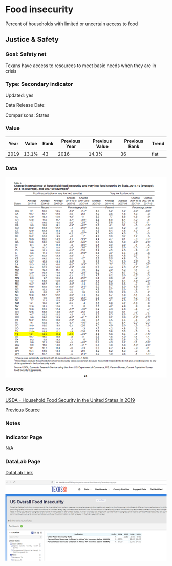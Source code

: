 # Food insecurity

Percent of households with limited or uncertain access to food

## Justice & Safety

### Goal: Safety net

Texans have access to resources to meet basic needs when they are in crisis

### Type: Secondary indicator

Updated: yes

Data Release Date: 


Comparisons: States

### Value

| Year |  Value      | Rank     | Previous Year   | Previous Value | Previous Rank | Trend | 
| ----------- | ----------- | ----------- | ----------- | ----------- | ----------- | -----------|
|    2019     |    13.1%    | 43          |    2016   |   14.3%     | 36          | flat       | 


### Data

![sdf](data_insecurity.PNG)

### Source

[USDA - Household Food Security in the United States in 2019](https://www.ers.usda.gov/webdocs/publications/99282/err-275.pdf)

[Previous Source](https://frac.org/maps/food-security/tables/tab2_foodinsec_chg_2008_2018.html)

### Notes

### Indicator Page

N/A

### DataLab Page

[DataLab Link](https://datalab.texas2036.org/huzjiee/us-overall-food-insecurity?accesskey=gcgvysc)

![datalab image](./datalab_foodinsecurity.PNG)



